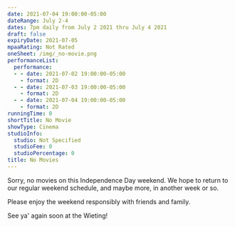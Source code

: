 ```yaml
---
date: 2021-07-04 19:00:00-05:00
dateRange: July 2-4
dates: 7pm daily from July 2 2021 thru July 4 2021
draft: false
expiryDate: 2021-07-05
mpaaRating: Not Rated
oneSheet: /img/_no-movie.png
performanceList:
  performance:
  - - date: 2021-07-02 19:00:00-05:00
    - format: 2D
  - - date: 2021-07-03 19:00:00-05:00
    - format: 2D
  - - date: 2021-07-04 19:00:00-05:00
    - format: 2D
runningTime: 0
shortTitle: No Movie
showType: Cinema
studioInfo:
  studio: Not Specified
  studioFee: 0
  studioPercentage: 0
title: No Movies
---
```


Sorry, no movies on this Independence Day weekend.  We hope to return to our regular weekend schedule, and maybe more, in another week or so.

Please enjoy the weekend responsibly with friends and family.


See ya' again soon at the Wieting!